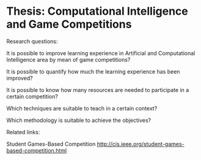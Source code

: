 Thesis: Computational Intelligence and Game Competitions
======

Research questions:

It is possible to improve learning experience in Artificial and Computational Intelligence area by mean of game competitions?

It is possible to quantify how much the learning experience has been improved?

It is possible to know how many resources are needed to participate in a certain competition?

Which techniques are suitable to teach in a certain context?

Which methodology is suitable to achieve the objectives?


Related links:

Student Games-Based Competition
http://cis.ieee.org/student-games-based-competition.html



